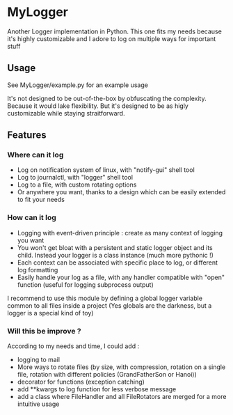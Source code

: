 # MyLogger
Another Logger implementation in Python. This one fits my needs because it's highly customizable and I adore to log on multiple ways for important stuff

## Usage

See MyLogger/example.py for an example usage

It's not designed to be out-of-the-box by obfuscating the complexity. Because it would lake flexibility.
But it's designed to be as higly customizable while staying straitforward.

## Features

### Where can it log
- Log on notification system of linux, with "notify-gui" shell tool
- Log to journalctl, with "logger" shell tool
- Log to a file, with custom rotating options
- Or anywhere you want, thanks to a design which can be easily extended to fit your needs

### How can it log
- Logging with event-driven principle : create as many context of logging you want
- You won't get bloat with a persistent and static logger object and its child. Instead your logger is a class instance (much more pythonic !)
- Each context can be associated with specific place to log, or different log formatting
- Easily handle your log as a file, with any handler compatible with "open" function (useful for logging subprocess output)

I recommend to use this module by defining a global logger variable common to all files inside a project (Yes globals are the darkness, but a logger is a special kind of toy)

### Will this be improve ?

According to my needs and time, I could add :
- logging to mail
- More ways to rotate files (by size, with compression, rotation on a single file, rotation with different policies (GrandFatherSon or Hanoi))
- decorator for functions (exception catching)
- add **kwargs to log function for less verbose message
- add a class where FileHandler and all FileRotators are merged for a more intuitive usage
